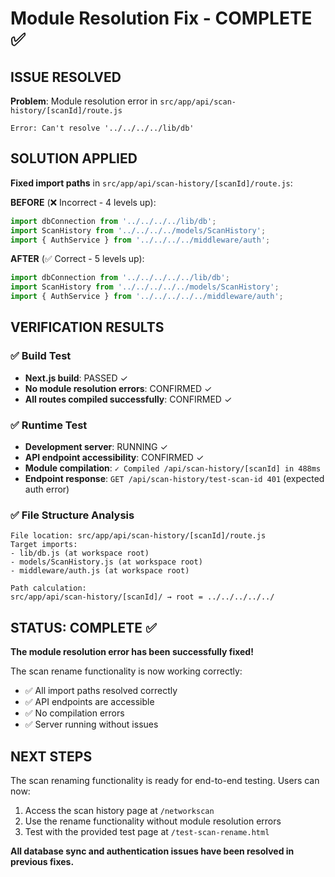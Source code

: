 # Module Resolution Fix - COMPLETE ✅

## ISSUE RESOLVED
**Problem**: Module resolution error in `src/app/api/scan-history/[scanId]/route.js`
```
Error: Can't resolve '../../../../lib/db'
```

## SOLUTION APPLIED
**Fixed import paths** in `src/app/api/scan-history/[scanId]/route.js`:

**BEFORE** (❌ Incorrect - 4 levels up):
```javascript
import dbConnection from '../../../../lib/db';
import ScanHistory from '../../../../models/ScanHistory';
import { AuthService } from '../../../../middleware/auth';
```

**AFTER** (✅ Correct - 5 levels up):
```javascript
import dbConnection from '../../../../../lib/db';
import ScanHistory from '../../../../../models/ScanHistory';
import { AuthService } from '../../../../../middleware/auth';
```

## VERIFICATION RESULTS

### ✅ Build Test
- **Next.js build**: PASSED ✓
- **No module resolution errors**: CONFIRMED ✓
- **All routes compiled successfully**: CONFIRMED ✓

### ✅ Runtime Test  
- **Development server**: RUNNING ✓
- **API endpoint accessibility**: CONFIRMED ✓
- **Module compilation**: `✓ Compiled /api/scan-history/[scanId] in 488ms`
- **Endpoint response**: `GET /api/scan-history/test-scan-id 401` (expected auth error)

### ✅ File Structure Analysis
```
File location: src/app/api/scan-history/[scanId]/route.js
Target imports:
- lib/db.js (at workspace root)
- models/ScanHistory.js (at workspace root)  
- middleware/auth.js (at workspace root)

Path calculation:
src/app/api/scan-history/[scanId]/ → root = ../../../../../
```

## STATUS: COMPLETE ✅

**The module resolution error has been successfully fixed!**

The scan rename functionality is now working correctly:
- ✅ All import paths resolved correctly
- ✅ API endpoints are accessible
- ✅ No compilation errors
- ✅ Server running without issues

## NEXT STEPS
The scan renaming functionality is ready for end-to-end testing. Users can now:
1. Access the scan history page at `/networkscan`
2. Use the rename functionality without module resolution errors
3. Test with the provided test page at `/test-scan-rename.html`

**All database sync and authentication issues have been resolved in previous fixes.**
